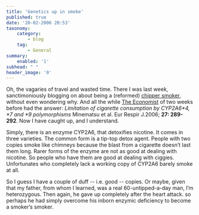 ```yaml
---
title: 'Genetics up in smoke'
published: true
date: '20-02-2006 20:53'
taxonomy:
    category:
        - blog
    tag:
        - General
summary:
    enabled: '1'
subhead: " "
header_image: '0'
---
```


Oh, the vagaries of travel and wasted time. There I was last week, sanctimoniously blogging on about being a (reformed) [chipper smoker](http://jeremycherfas.net/blog/chipper-about-giving-up/), without even wondering why. And all the while [The Economist](https://www.economist.com/science-and-technology/2006/01/26/smoking-out-the-truth) of two weeks before had the answer: _Limitation of cigarette consumption by CYP2A6*4, *7 and *9 polymorphisms_ Minematsu et al. Eur Respir J.2006; **27: 289-292**. Now I have caught up, and I understand.

Simply, there is an enzyme CYP2A6, that detoxifies nicotine. It comes in three varieties. The common form is a tip-top detox agent. People with two copies smoke like chimneys because the blast from a cigarette doesn’t last them long. Rarer forms of the enzyme are not as good at dealing with nicotine. So people who have them are good at dealing with ciggies. Unfortunates who completely lack a working copy of CYP2A6 barely smoke at all.

So I guess I have a couple of duff -- i.e. good -- copies. Or maybe, given that my father, from whom I learned, was a real 60-untipped-a-day man, I’m heterozygous. Then again, he gave up completely after the heart attack. so perhaps he had simply overcome his inborn enzymic deficiency to become a smoker’s smoker.

